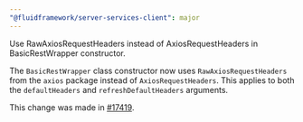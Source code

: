 ```yaml
---
"@fluidframework/server-services-client": major
---
```


Use RawAxiosRequestHeaders instead of AxiosRequestHeaders in BasicRestWrapper constructor.

The `BasicRestWrapper` class constructor now uses `RawAxiosRequestHeaders` from the `axios` package instead of `AxiosRequestHeaders`. This applies to both the `defaultHeaders` and `refreshDefaultHeaders` arguments.

This change was made in [#17419](https://github.com/microsoft/FluidFramework/pull/17419).
